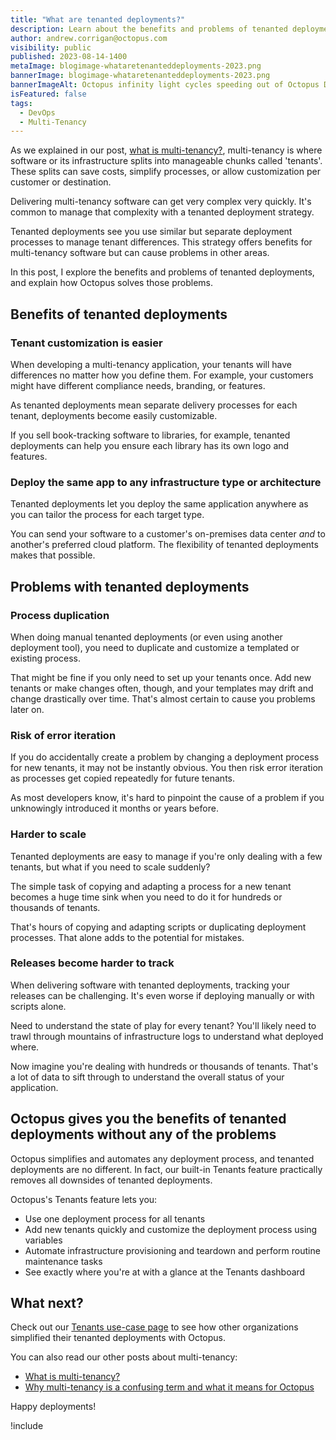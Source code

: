 ```yaml
---
title: "What are tenanted deployments?"
description: Learn about the benefits and problems of tenanted deployments, plus how Octopus solves those problems.
author: andrew.corrigan@octopus.com
visibility: public
published: 2023-08-14-1400
metaImage: blogimage-whataretenanteddeployments-2023.png
bannerImage: blogimage-whataretenanteddeployments-2023.png
bannerImageAlt: Octopus infinity light cycles speeding out of Octopus Deploy to deliver to thousands of tenants.
isFeatured: false
tags: 
  - DevOps
  - Multi-Tenancy
---
```


As we explained in our post, [what is multi-tenancy?](https://octopus.com/blog/what-is-multi-tenancy), multi-tenancy is where software or its infrastructure splits into manageable chunks called 'tenants'. These splits can save costs, simplify processes, or allow customization per customer or destination.

Delivering multi-tenancy software can get very complex very quickly. It's common to manage that complexity with a tenanted deployment strategy.

Tenanted deployments see you use similar but separate deployment processes to manage tenant differences. This strategy offers benefits for multi-tenancy software but can cause problems in other areas.

In this post, I explore the benefits and problems of tenanted deployments, and explain how Octopus solves those problems.

## Benefits of tenanted deployments

### Tenant customization is easier

When developing a multi-tenancy application, your tenants will have differences no matter how you define them. For example, your customers might have different compliance needs, branding, or features.

As tenanted deployments mean separate delivery processes for each tenant, deployments become easily customizable.

If you sell book-tracking software to libraries, for example, tenanted deployments can help you ensure each library has its own logo and features.

### Deploy the same app to any infrastructure type or architecture 

Tenanted deployments let you deploy the same application anywhere as you can tailor the process for each target type.

You can send your software to a customer's on-premises data center *and* to another's preferred cloud platform. The flexibility of tenanted deployments makes that possible.

## Problems with tenanted deployments

### Process duplication

When doing manual tenanted deployments (or even using another deployment tool), you need to duplicate and customize a templated or existing process.

That might be fine if you only need to set up your tenants once. Add new tenants or make changes often, though, and your templates may drift and change drastically over time. That's almost certain to cause you problems later on.

### Risk of error iteration

If you do accidentally create a problem by changing a deployment process for new tenants, it may not be instantly obvious. You then risk error iteration as processes get copied repeatedly for future tenants.

As most developers know, it's hard to pinpoint the cause of a problem if you unknowingly introduced it months or years before.

### Harder to scale

Tenanted deployments are easy to manage if you're only dealing with a few tenants, but what if you need to scale suddenly?

The simple task of copying and adapting a process for a new tenant becomes a huge time sink when you need to do it for hundreds or thousands of tenants.

That's hours of copying and adapting scripts or duplicating deployment processes. That alone adds to the potential for mistakes.

### Releases become harder to track

When delivering software with tenanted deployments, tracking your releases can be challenging. It's even worse if deploying manually or with scripts alone.

Need to understand the state of play for every tenant? You'll likely need to trawl through mountains of infrastructure logs to understand what deployed where.

Now imagine you're dealing with hundreds or thousands of tenants. That's a lot of data to sift through to understand the overall status of your application.

## Octopus gives you the benefits of tenanted deployments without any of the problems

Octopus simplifies and automates any deployment process, and tenanted deployments are no different. In fact, our built-in Tenants feature practically removes all downsides of tenanted deployments.

Octopus's Tenants feature lets you:

- Use one deployment process for all tenants
- Add new tenants quickly and customize the deployment process using variables
- Automate infrastructure provisioning and teardown and perform routine maintenance tasks
- See exactly where you're at with a glance at the Tenants dashboard

## What next?

Check out our [Tenants use-case page](https://octopus.com/use-case/tenanted-deployments) to see how other organizations simplified their tenanted deployments with Octopus.

You can also read our other posts about multi-tenancy:

- [What is multi-tenancy?](https://octopus.com/blog/what-is-multi-tenancy)
- [Why multi-tenancy is a confusing term and what it means for Octopus](https://octopus.com/blog/why-multi-tenancy-is-a-confusing-term)

Happy deployments!

!include <related-content>
